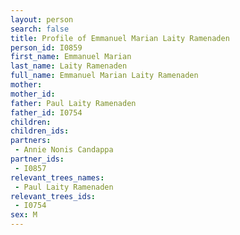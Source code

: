 ```yaml
---
layout: person
search: false
title: Profile of Emmanuel Marian Laity Ramenaden
person_id: I0859
first_name: Emmanuel Marian
last_name: Laity Ramenaden
full_name: Emmanuel Marian Laity Ramenaden
mother: 
mother_id: 
father: Paul Laity Ramenaden
father_id: I0754
children:
children_ids:
partners:
 - Annie Nonis Candappa
partner_ids:
 - I0857
relevant_trees_names:
 - Paul Laity Ramenaden
relevant_trees_ids:
 - I0754
sex: M
---
```


